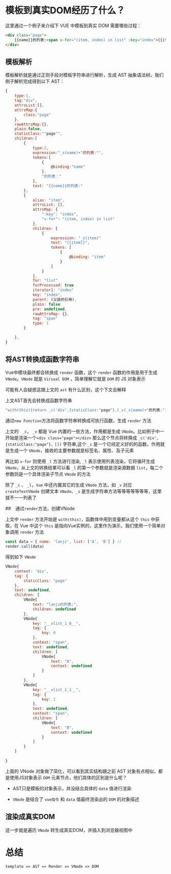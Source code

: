 # 模板到真实DOM经历了什么？

这里通过一个例子来介绍下 VUE 中模板到真实 DOM 需要哪些过程：

```html
<div class="page">
	{{name}}的列表:<span v-for="(item, index) in list" :key="index">{{item}}</span>
</div>
```

## 模板解析

模板解析就是通过正则手段对模板字符串进行解析，生成 AST 抽象语法树，我们例子解析完成得到以下 AST：
  
```javascript
{
	type:1,
	tag:"div",
	attrsList:[],
	attrsMap:{
		class:"page"
	},
	rawAttrsMap:{},
	plain:false,
	staticClass:""page"",
	children:[
		{
			type:2,
			expression:"_s(name)+"的列表:"",
			tokens:[
				{
					@binding:"name"
				},
				"的列表："
			],
			text: "{{name}}的列表:"
		},
		{
			alias: "item",
			attrsList: [],
			attrsMap: {
				":key": "index",
				"v-for": "(item, index) in list"
			},
			children: [
				{
					expression: "_s(item)"
					text: "{{item}}",
					tokens: [
						{
							@binding: "item"
						}
					]
				}
			],
			for: "list"
			forProcessed: true
			iterator1: "index"
			key: "index",
			parent: (父级的引用),
			plain: false
			pre: undefined,
			rawAttrsMap: {},
			tag: "span"
			type: 1
		}
	
	],
}
```

## 将AST转换成函数字符串

Vue中模块最终都会转换成 `render` 函数，这个 `render` 函数的作用是用于生成`VNode`。`VNode` 就是 `Virsual DOM` ，简单理解它就是 `DOM` 的 JS 对象表示

可能有人会疑惑这跟上文的 `ast` 有什么区别，这个下文会解释

上文AST首先会转换成函数字符串

```js
"with(this){return _c('div',{staticClass:"page"},[_v(_s(name)+"的列表:"),_l((list),function(item,index){return _c('span',{key:index},[_v(_s(item))])})],2)}"
```

通过`new Function`方法将函数字符串转换成可执行函数，生成 `render` 方法

上文的 ` _c`， `_v` 都是 Vue 内置的一些方法，作用都是生成 `VNode`。比如例子中一开始是渲染一个`<div class="page"></div>` 那么这个节点将转换成 `_c('div',{staticClass:"page"}，[])` 字符串,这个 `_c` 是一个已经定义好的的函数，作用就是生成一个 `VNode`，接收的主要参数就是标签名、属性、及子元素

再比如 `v-for` 则使用 `_l` 方法进行渲染, `_l` 表示使用列表渲染，它将循环生成 `VNode`，从上文的转换结果可以看 `_l` 的第一个参数就是渲染源数据 `list`，每二个参数则是一个具体渲染子节点 `VNode` 的方法
  
除了 `_c` 、 `_l`，`Vue` 中还内置其它的生成 `VNode` 方法，如 `_v` 对应 `createTextVNode` 创建文本 `VNode`、`_s` 是生成字符串方法等等等等等等等，这里就不一一列表了
  
##　通过`render`方法，创建VNode

上文中 `render` 方法开始是 `with(this)`，函数体中用到变量都从这个 `this` 中获取，在 Vue 中这个 `this` 是指向Vue实例的，这里作为演示，我们使用一个简单对象调用 `render` 方法

```javascript
const data = { name: 'lanjz', list: ['A', 'B'] } //
render.call(data)
```

得到如下 `VNode`

```javascript
VNode{
	context: 'div',
	tag: {
		staticClass: "page"
	},
	text: undefined,
	children: [
		VNode{
			text: "lanjz的列表:",
			children: undefined
		},
		VNode{
			key: "__vlist_1_0__",
			tag: {
				key: 0
			},
			context: "span",
			text: undefined,
			children: [
				VNode{
					text: "A",
					context: undefined
				}
			]
		},
		VNode{
			key: "__vlist_1_1__",
			tag: {
				key: 1
			},
			text: undefined,
			context: "span",
			children: [
				VNode{
					text: "B",
					context: undefined
				}
			]
		}
	]
	
}

```  

上面的 VNode 对象做了简化，可以看到其实结构跟之前 AST 对象有点相似，都是使用JS对象表示 `DOM` 元素节点，他们具体的区别是什么呢？

- AST只是模板的对象表示，并没结合具体的 `data` 值进行渲染

- `VNode` 是结合了 `vue指令` 和 `data` 值最终渲染出的 `DOM` 的对象描述

## 渲染成真实DOM

这一步就是遍历 `VNode` 转生成真实DOM，并插入到浏览器视图中

# 总结

`template => AST => Render => VNode => DOM`


  
  
  
  
  
  
  


